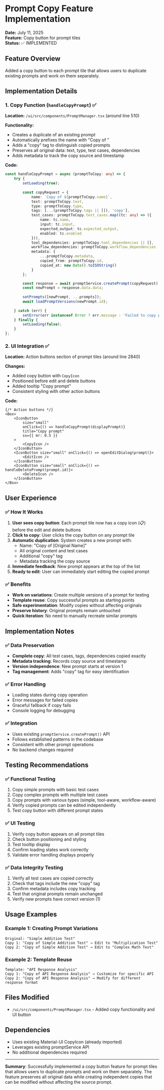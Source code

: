 # Prompt Copy Feature Implementation
**Date:** July 11, 2025  
**Feature:** Copy button for prompt tiles  
**Status:** ✅ IMPLEMENTED

## Feature Overview

Added a copy button to each prompt tile that allows users to duplicate existing prompts and work on them separately.

## Implementation Details

### 1. Copy Function (`handleCopyPrompt`) ✅
**Location:** `/ui/src/components/PromptManager.tsx` (around line 510)

**Functionality:**
- Creates a duplicate of an existing prompt
- Automatically prefixes the name with "Copy of "
- Adds a "copy" tag to distinguish copied prompts
- Preserves all original data: text, type, test cases, dependencies
- Adds metadata to track the copy source and timestamp

**Code:**
```typescript
const handleCopyPrompt = async (promptToCopy: any) => {
    try {
        setLoading(true);
        
        const copyRequest = {
            name: `Copy of ${promptToCopy.name}`,
            text: promptToCopy.text,
            type: promptToCopy.type,
            tags: [...(promptToCopy.tags || []), 'copy'],
            test_cases: promptToCopy.test_cases.map((tc: any) => ({
                name: tc.name,
                input: tc.input,
                expected_output: tc.expected_output,
                enabled: tc.enabled
            })),
            tool_dependencies: promptToCopy.tool_dependencies || [],
            workflow_dependencies: promptToCopy.workflow_dependencies || [],
            metadata: {
                ...promptToCopy.metadata,
                copied_from: promptToCopy.id,
                copied_at: new Date().toISOString()
            }
        };

        const response = await promptService.createPrompt(copyRequest);
        const newPrompt = response.data.data;
        
        setPrompts([newPrompt, ...prompts]);
        await loadPromptVersions(newPrompt.id);
        
    } catch (err) {
        setError(err instanceof Error ? err.message : 'Failed to copy prompt');
    } finally {
        setLoading(false);
    }
};
```

### 2. UI Integration ✅
**Location:** Action buttons section of prompt tiles (around line 2840)

**Changes:**
- Added copy button with `CopyIcon` 
- Positioned before edit and delete buttons
- Added tooltip "Copy prompt"
- Consistent styling with other action buttons

**Code:**
```tsx
{/* Action buttons */}
<Box>
    <IconButton 
        size="small" 
        onClick={() => handleCopyPrompt(displayPrompt)}
        title="Copy prompt"
        sx={{ mr: 0.5 }}
    >
        <CopyIcon />
    </IconButton>
    <IconButton size="small" onClick={() => openEditDialog(prompt)}>
        <EditIcon />
    </IconButton>
    <IconButton size="small" onClick={() => handleDeletePrompt(prompt.id)}>
        <DeleteIcon />
    </IconButton>
</Box>
```

## User Experience

### ✅ How It Works
1. **User sees copy button**: Each prompt tile now has a copy icon (📋) before the edit and delete buttons
2. **Click to copy**: User clicks the copy button on any prompt tile
3. **Automatic duplication**: System creates a new prompt with:
   - Name: "Copy of [Original Name]"
   - All original content and test cases
   - Additional "copy" tag
   - Metadata tracking the copy source
4. **Immediate feedback**: New prompt appears at the top of the list
5. **Ready to edit**: User can immediately start editing the copied prompt

### ✅ Benefits
- **Work on variations**: Create multiple versions of a prompt for testing
- **Template reuse**: Copy successful prompts as starting points
- **Safe experimentation**: Modify copies without affecting originals
- **Preserve history**: Original prompts remain untouched
- **Quick iteration**: No need to manually recreate similar prompts

## Implementation Notes

### ✅ Data Preservation
- **Complete copy**: All test cases, tags, dependencies copied exactly
- **Metadata tracking**: Records copy source and timestamp
- **Version independence**: New prompt starts at version 1
- **Tag management**: Adds "copy" tag for easy identification

### ✅ Error Handling
- Loading states during copy operation
- Error messages for failed copies
- Graceful fallback if copy fails
- Console logging for debugging

### ✅ Integration
- Uses existing `promptService.createPrompt()` API
- Follows established patterns in the codebase
- Consistent with other prompt operations
- No backend changes required

## Testing Recommendations

### ✅ Functional Testing
1. Copy simple prompts with basic test cases
2. Copy complex prompts with multiple test cases
3. Copy prompts with various types (simple, tool-aware, workflow-aware)
4. Verify copied prompts can be edited independently
5. Test copy button with different prompt states

### ✅ UI Testing
1. Verify copy button appears on all prompt tiles
2. Check button positioning and styling
3. Test tooltip display
4. Confirm loading states work correctly
5. Validate error handling displays properly

### ✅ Data Integrity Testing
1. Verify all test cases are copied correctly
2. Check that tags include the new "copy" tag
3. Confirm metadata includes copy tracking
4. Test that original prompts remain unchanged
5. Verify new prompts have correct version (1)

## Usage Examples

### Example 1: Creating Prompt Variations
```
Original: "Simple Addition Test"
Copy 1: "Copy of Simple Addition Test" → Edit to "Multiplication Test"  
Copy 2: "Copy of Simple Addition Test" → Edit to "Complex Math Test"
```

### Example 2: Template Reuse
```
Template: "API Response Analysis"
Copy 1: "Copy of API Response Analysis" → Customize for specific API
Copy 2: "Copy of API Response Analysis" → Modify for different response format
```

## Files Modified

- `/ui/src/components/PromptManager.tsx` - Added copy functionality and UI button

## Dependencies

- Uses existing Material-UI CopyIcon (already imported)
- Leverages existing promptService API
- No additional dependencies required

---

**Summary**: Successfully implemented a copy button feature for prompt tiles that allows users to duplicate prompts and work on them separately. The feature preserves all original data while creating independent copies that can be modified without affecting the source prompt.

